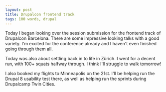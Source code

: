 ```yaml
---
layout: post
title: Drupalcon frontend track
tags: 100 words, drupal
---
```


Today I began looking over the session submission for the frontend track of Drupalcon Barcelona. There are some impressive looking talks with a good variety. I'm excited for the conference already and I haven't even finished going through them all.

Today was also about settling back in to life in Zürich. I went for a decent run, with 100+ squats halfway through. I  think I'll struggle to walk tomorrow!

I also booked my flights to Minneapolis on the 21st. I'll be helping run the Drupal 8 usability test there, as well as helping run the sprints during Drupalcamp Twin Cities.
